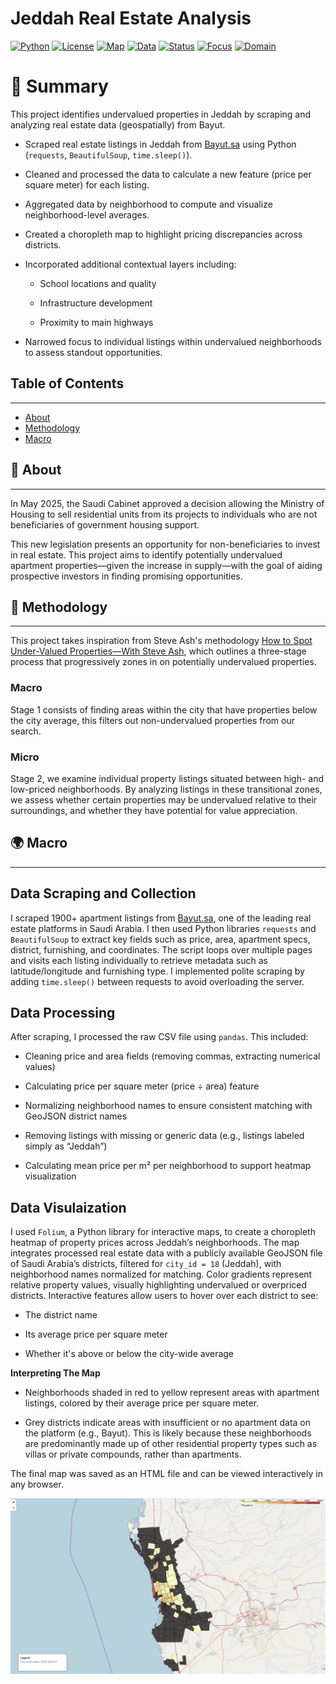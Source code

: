 # Jeddah Real Estate Analysis

[![Python](https://img.shields.io/badge/Python-3.10-blue)]()
[![License](https://img.shields.io/badge/License-MIT-green)]()
[![Map](https://img.shields.io/badge/Mapping-Folium-yellowgreen)]()
[![Data](https://img.shields.io/badge/Data-Bayut.sa-orange)]()
[![Status](https://img.shields.io/badge/Status-In%20Progress-yellow)]()
[![Focus](https://img.shields.io/badge/Focus-Geospatial%20Analysis-blue)]()
[![Domain](https://img.shields.io/badge/Domain-Data%20Science-purple)]()

# 📌 Summary
This project identifies undervalued properties in Jeddah by scraping and analyzing real estate data (geospatially) from Bayut.

- Scraped real estate listings in Jeddah from [Bayut.sa](https://www.bayut.sa/en/) using Python (`requests`, `BeautifulSoup`, `time.sleep()`).

- Cleaned and processed the data to calculate a new feature (price per square meter) for each listing.

- Aggregated data by neighborhood to compute and visualize neighborhood-level averages.

- Created a choropleth map to highlight pricing discrepancies across districts.

- Incorporated additional contextual layers including:

  - School locations and quality

  - Infrastructure development

  - Proximity to main highways

- Narrowed focus to individual listings within undervalued neighborhoods to assess standout opportunities.

## **Table of Contents**
---
- [About](#about)
- [Methodology](#methodology)
- [Macro](#Macro)


## 🧠 **About**
---
In May 2025, the Saudi Cabinet approved a decision allowing the Ministry of Housing to sell residential units from its projects to individuals who are not beneficiaries of government housing support.

This new legislation presents an opportunity for non-beneficiaries to invest in real estate. This project aims to identify potentially undervalued apartment properties—given the increase in supply—with the goal of aiding prospective investors in finding promising opportunities.

## 🔧 **Methodology**
---
This project takes inspiration from Steve Ash's methodology [How to Spot Under-Valued Properties—With Steve Ash](https://www.youtube.com/watch?v=PqNe_3cOHe4), which outlines a three-stage process that progressively zones in on potentially undervalued properties.

### **Macro**
Stage 1 consists of finding areas within the city that have properties below the city average, this filters out non-undervalued properties from our search. 

### **Micro**
Stage 2, we examine individual property listings situated between high- and low-priced neighborhoods. By analyzing listings in these transitional zones, we assess whether certain properties may be undervalued relative to their surroundings, and whether they have potential for value appreciation.

## 🌍 **Macro**
---
## Data Scraping and Collection

I scraped 1900+ apartment listings from [Bayut.sa](https://www.bayut.sa/en/), one of the leading real estate platforms in Saudi Arabia.
I then used Python libraries `requests` and `BeautifulSoup` to extract key fields such as price, area, apartment specs, district, furnishing, and coordinates.
The script loops over multiple pages and visits each listing individually to retrieve metadata such as latitude/longitude and furnishing type.
I implemented polite scraping by adding `time.sleep()` between requests to avoid overloading the server.

## Data Processing 

After scraping, I processed the raw CSV file using `pandas`. This included:

- Cleaning price and area fields (removing commas, extracting numerical values)

- Calculating price per square meter (price ÷ area) feature

- Normalizing neighborhood names to ensure consistent matching with GeoJSON district names

- Removing listings with missing or generic data (e.g., listings labeled simply as “Jeddah”)

- Calculating mean price per m² per neighborhood to support heatmap visualization

## Data Visulaization

I used `Folium`, a Python library for interactive maps, to create a choropleth heatmap of property prices across Jeddah’s neighborhoods.
The map integrates processed real estate data with a publicly available GeoJSON file of Saudi Arabia’s districts, filtered for `city_id = 18` (Jeddah), with neighborhood names normalized for matching.
Color gradients represent relative property values, visually highlighting undervalued or overpriced districts.
Interactive features allow users to hover over each district to see:

- The district name

- Its average price per square meter

- Whether it's above or below the city-wide average

**Interpreting The Map**
- Neighborhoods shaded in red to yellow represent areas with apartment listings, colored by their average price per square meter.

- Grey districts indicate areas with insufficient or no apartment data on the platform (e.g., Bayut). This is likely because these neighborhoods are predominantly made up of other residential property types such as villas or private compounds, rather than apartments.

The final map was saved as an HTML file and can be viewed interactively in any browser.

![Interactive Heatmap](Images/heatmap_preview.png)









